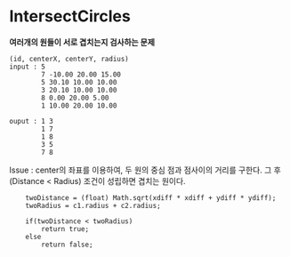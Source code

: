 # IntersectCircles

**여러개의 원들이 서로 겹치는지 검사하는 문제**

	(id, centerX, centerY, radius)
	input : 5
			7 -10.00 20.00 15.00
			5 30.10 10.00 10.00
			3 20.10 10.00 10.00
			8 0.00 20.00 5.00
			1 10.00 20.00 10.00

	ouput : 1 3 
			1 7
			1 8
			3 5
			7 8

Issue : center의 좌표를 이용하여, 두 원의 중심 점과 점사이의 거리를 구한다. 
		그 후 (Distance < Radius) 조건이 성립하면 겹치는 원이다.

		twoDistance = (float) Math.sqrt(xdiff * xdiff + ydiff * ydiff);
		twoRadius = c1.radius + c2.radius;
		
		if(twoDistance < twoRadius)
			return true;
		else
			return false;